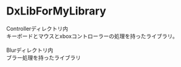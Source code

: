 # DxLibForMyLibrary

Controllerディレクトリ内<br>
キーボードとマウスとxboxコントローラーの処理を持ったライブラリ。<br>
<br>
Blurディレクトリ内<br>
ブラー処理を持ったライブラリ<br>
